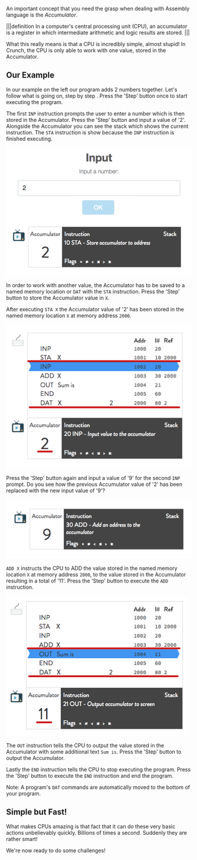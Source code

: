 An important concept that you need the grasp when dealing with Assembly language is the *Accumulator*.

|||definition
In a computer's central processing unit (CPU), an accumulator is a register in which intermediate arithmetic and logic results are stored.
|||

What this really means is that a CPU is incredibly simple, almost stupid! In Crunch, the CPU is only able to work with one value, stored in the Accumulator. 

## Our Example
In our example on the left our program adds 2 numbers together. Let's follow what is going on, step by step . Press the 'Step' button once to start executing the program.

The first `INP` instruction prompts the user to enter a number which is then stored in the Accumulator. Press the 'Step' button and input a value of '2'. Alongside the Accumulator you can see the stack which shows the current instruction. The `STA` instruction is show because the `INP` instruction is finished executing. 
 
![](.guides/img/io/1.png)

In order to work with another value, the Accumulator has to be saved to a named memory location or `DAT` with the `STA` instruction. Press the 'Step' button to store the Accumulator value in `X`.

After executing `STA X` the Accumulator value of '2' has been stored in the named memory location `X` at memory address `2000`. 

![](.guides/img/io/2.png)

Press the 'Step' button again and input a value of '9' for the second `INP` prompt. Do you see how the previous Accumulator value of '2' has been replaced with the new input value of '9'?  

![](.guides/img/io/3.png)

`ADD X` instructs the CPU to ADD the value stored in the named memory location `X` at memory address `2000`, to the value stored in the Accumulator resulting in a total of '11'. Press the 'Step' button to execute the `ADD` instruction.

![](.guides/img/io/4.png)

The `OUT` instruction tells the CPU to output the value stored in the Accumulator with some additional text `Sum is`.  Press the 'Step' button to output the Accumulator.

Lastly the `END` instruction tells the CPU to stop executing the program. Press the 'Step' button to execute the `END` instruction and end the program.

Note: A program's `DAT` commands are automatically moved to the bottom of your program.

## Simple but Fast!

What makes CPUs amazing is that fact that it can do these very basic actions unbelievably quickly. Billions of times a second. Suddenly they are rather smart!

We're now ready to do some challenges!
